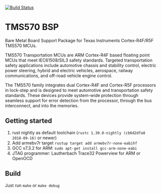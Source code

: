 [![Build Status](https://travis-ci.org/paoloteti/ti-hercules-bsp.svg?branch=master)](https://travis-ci.org/paoloteti/ti-hercules-bsp)

# TMS570 BSP

Bare Metal Board Support Package for Texas Instruments Cortex-R4F/R5F TMS570
MCUs.

TMS570 Transportation MCUs are ARM Cortex-R4F based floating point MCUs that meet IEC61508/SIL3 safety standards. Targeted transportation safety applications include automotive chassis and stability control, electric power steering, hybrid and electric vehicles, aerospace, railway communications, and off-road vehicle engine control.

The TMS570 family integrates dual Cortex-R4F and Cortex-R5F processors in lock-step and is designed to meet automotive and transportation safety standards. These devices provide system-wide protection through seamless support for error detection from the processor, through the bus interconnect, and into the memories.


## Getting started

1. rust nightly as default toolchain (`rustc 1.30.0-nightly (cb6d2dfa8 2018-09-16)` or newer)
2. Add armebv7r target `rustup target add armebv7r-none-eabihf`
3. GCC v7.3.2 for ARM: `sudo apt-get install gcc-arm-none-eabi`
4. JTAG programmer: Lautherbach Trace32 Powerview for ARM or OpenOCD

## Build

Just run `make` or `make debug`
